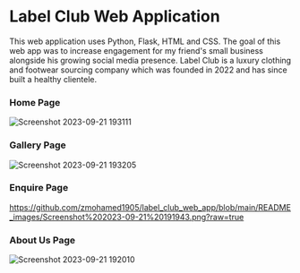 # Label Club Web Application

This web application uses Python, Flask, HTML and CSS. The goal of this web app was to increase engagement for my friend's small business alongside his growing social media presence. Label Club is a luxury clothing and footwear sourcing company which was founded in 2022 and has since built a healthy clientele.


### Home Page

![Screenshot 2023-09-21 193111](https://github.com/zmohamed1905/label_club_web_app/assets/115154775/159af2bd-c94e-425f-8a0b-9ba51ffbf5a9)



### Gallery Page

![Screenshot 2023-09-21 193205](https://github.com/zmohamed1905/label_club_web_app/assets/115154775/5514f86a-75d6-4691-95b6-6f7b396168b3)


### Enquire Page

https://github.com/zmohamed1905/label_club_web_app/blob/main/README_images/Screenshot%202023-09-21%20191943.png?raw=true



### About Us Page

![Screenshot 2023-09-21 192010](https://github.com/zmohamed1905/label_club_web_app/assets/115154775/fc9a0111-f081-4516-84ee-75160c8e54cc)




